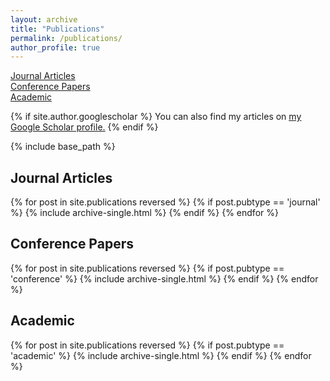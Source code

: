 ```yaml
---
layout: archive
title: "Publications"
permalink: /publications/
author_profile: true
---
```


[Journal Articles](#journal-articles)\
[Conference Papers](#conference-papers)\
[Academic](#academic)

{% if site.author.googlescholar %}
  You can also find my articles on <u><a href="{{site.author.googlescholar}}">my Google Scholar profile</a>.</u>
{% endif %}

{% include base_path %}

## Journal Articles
{% for post in site.publications reversed %}
  {% if post.pubtype == 'journal' %}
      {% include archive-single.html %}
  {% endif %}
{% endfor %}


## Conference Papers
{% for post in site.publications reversed %}
  {% if post.pubtype == 'conference' %}
      {% include archive-single.html %}
  {% endif %}
{% endfor %}

## Academic
{% for post in site.publications reversed %}
  {% if post.pubtype == 'academic' %}
      {% include archive-single.html %}
  {% endif %}
{% endfor %}

